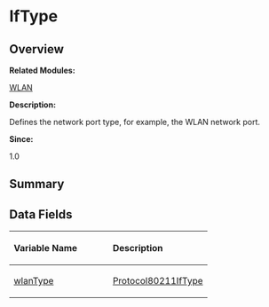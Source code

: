# IfType<a name="EN-US_TOPIC_0000001055039522"></a>

## **Overview**<a name="section1253191607093531"></a>

**Related Modules:**

[WLAN](wlan.md)

**Description:**

Defines the network port type, for example, the WLAN network port. 

**Since:**

1.0

## **Summary**<a name="section618372707093531"></a>

## Data Fields<a name="pub-attribs"></a>

<a name="table1881521949093531"></a>
<table><thead align="left"><tr id="row443877742093531"><th class="cellrowborder" valign="top" width="50%" id="mcps1.1.3.1.1"><p id="p688704495093531"><a name="p688704495093531"></a><a name="p688704495093531"></a>Variable Name</p>
</th>
<th class="cellrowborder" valign="top" width="50%" id="mcps1.1.3.1.2"><p id="p73014802093531"><a name="p73014802093531"></a><a name="p73014802093531"></a>Description</p>
</th>
</tr>
</thead>
<tbody><tr id="row457287096093531"><td class="cellrowborder" valign="top" width="50%" headers="mcps1.1.3.1.1 "><p id="p863239608093531"><a name="p863239608093531"></a><a name="p863239608093531"></a><a href="wlan.md#gaf957402f9938b5bf37a7c39737f18e69">wlanType</a></p>
</td>
<td class="cellrowborder" valign="top" width="50%" headers="mcps1.1.3.1.2 "><p id="p1841528496093531"><a name="p1841528496093531"></a><a name="p1841528496093531"></a><a href="wlan.md#gac69954f56fcc99fc8aac68aa157831c7">Protocol80211IfType</a> </p>
</td>
</tr>
</tbody>
</table>

